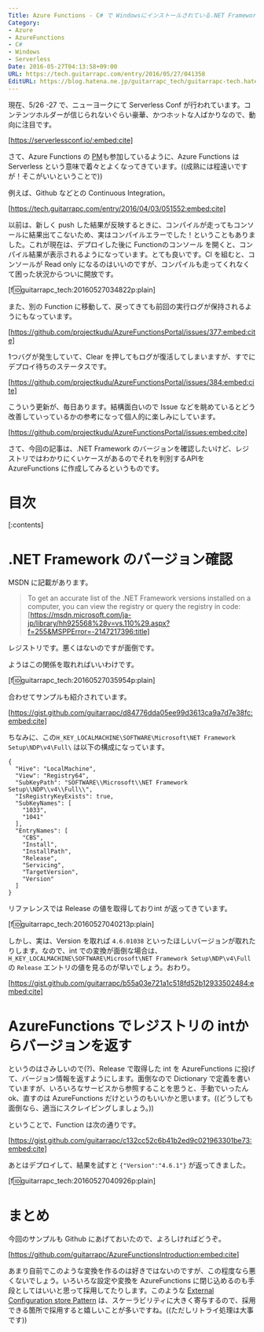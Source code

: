 ```yaml
---
Title: Azure Functions - C# で Windowsにインストールされている.NET Framework のレジストリバージョンを適切に返してみよう
Category:
- Azure
- AzureFunctions
- C#
- Windows
- Serverless
Date: 2016-05-27T04:13:58+09:00
URL: https://tech.guitarrapc.com/entry/2016/05/27/041358
EditURL: https://blog.hatena.ne.jp/guitarrapc_tech/guitarrapc-tech.hatenablog.com/atom/entry/6653812171398359069
---
```


現在、5/26 -27 で、ニューヨークにて Serverless Conf が行われています。コンテンツホルダーが信じられないぐらい豪華、かつホットな人ばかりなので、動向に注目です。

[https://serverlessconf.io/:embed:cite]

さて、Azure Functions の [PM](https://twitter.com/crandycodes)も参加しているように、Azure Functions はServerless という意味で着々とよくなってきています。((成熟には程遠いですが！そこがいいということで))

例えば、Github などとの Continuous Integration。

[https://tech.guitarrapc.com/entry/2016/04/03/051552:embed:cite]

以前は、新しく push した結果が反映するときに、コンパイルが走ってもコンソールに結果出てこないため、実はコンパイルエラーでした！ということもありました。これが現在は、デプロイした後に Functionのコンソール を開くと、コンパイル結果が表示されるようになっています。とても良いです。CI を組むと、コンソールが Read only になるのはいいのですが、コンパイルも走ってくれなくて困った状況からついに開放です。

[f:id:guitarrapc_tech:20160527034822p:plain]

また、別の Function に移動して、戻ってきても前回の実行ログが保持されるようにもなっています。

[https://github.com/projectkudu/AzureFunctionsPortal/issues/377:embed:cite]

1つバグが発生していて、Clear を押してもログが復活してしまいますが、すでにデプロイ待ちのステータスです。

[https://github.com/projectkudu/AzureFunctionsPortal/issues/384:embed:cite]

こういう更新が、毎日あります。結構面白いので Issue などを眺めているとどう改善していっているかの参考になって個人的に楽しみにしています。

[https://github.com/projectkudu/AzureFunctionsPortal/issues:embed:cite]

さて、今回の記事は、.NET Framework のバージョンを確認したいけど、レジストリではわかりにくいケースがあるのでそれを判別するAPIを AzureFunctions に作成してみるというものです。

# 目次

[:contents]

# .NET Framework のバージョン確認

MSDN に記載があります。

> To get an accurate list of the .NET Framework versions installed on a computer, you can view the registry or query the registry in code:
> [https://msdn.microsoft.com/ja-jp/library/hh925568%28v=vs.110%29.aspx?f=255&MSPPError=-2147217396:title]

レジストリです。悪くはないのですが面倒です。

ようはこの関係を取れればいいわけです。

[f:id:guitarrapc_tech:20160527035954p:plain]

合わせてサンプルも紹介されています。

[https://gist.github.com/guitarrapc/d84776dda05ee99d3613ca9a7d7e38fc:embed:cite]

ちなみに、この```H_KEY_LOCALMACHINE\SOFTWARE\Microsoft\NET Framework Setup\NDP\v4\Full\``` は以下の構成になっています。


```
{
  "Hive": "LocalMachine",
  "View": "Registry64",
  "SubKeyPath": "SOFTWARE\\Microsoft\\NET Framework Setup\\NDP\\v4\\Full\\",
  "IsRegistryKeyExists": true,
  "SubKeyNames": [
    "1033",
    "1041"
  ],
  "EntryNames": [
    "CBS",
    "Install",
    "InstallPath",
    "Release",
    "Servicing",
    "TargetVersion",
    "Version"
  ]
}
```

リファレンスでは Release の値を取得しておりint が返ってきています。

[f:id:guitarrapc_tech:20160527040213p:plain]

しかし、実は、Version を取れば ```4.6.01038``` といったほしいバージョンが取れたりします。なので、int での変換が面倒な場合は、```H_KEY_LOCALMACHINE\SOFTWARE\Microsoft\NET Framework Setup\NDP\v4\Full```の ```Release``` エントリの値を見るのが早いでしょう。おわり。

[https://gist.github.com/guitarrapc/b55a03e721a1c518fd52b12933502484:embed:cite]

# AzureFunctions でレジストリの intからバージョンを返す

というのはさみしいので(?)、Release で取得した int を AzureFunctions に投げて、バージョン情報を返すようにします。面倒なので Dictionary で定義を書いていますが、いろいろなサービスから参照することを思うと、手動でいったんok、直すのは AzureFunctions だけというのもいいかと思います。((どうしても面倒なら、適当にスクレイピングしましょう。))

ということで、Function は次の通りです。

[https://gist.github.com/guitarrapc/c132cc52c6b41b2ed9c021963301be73:embed:cite]

あとはデプロイして、結果を試すと ```{"Version":"4.6.1"}``` が返ってきました。

[f:id:guitarrapc_tech:20160527040926p:plain]

# まとめ

今回のサンプルも Github にあげておいたので、よろしければどうぞ。

[https://github.com/guitarrapc/AzureFunctionsIntroduction:embed:cite]

あまり自前でこのような変換を作るのは好きではないのですが、この程度なら悪くないでしょう。いろいろな設定や変換を AzureFunctions に閉じ込めるのも手段としてはいいと思って採用してたりします。このような [External Configuration store Pattern](https://msdn.microsoft.com/ja-jp/library/dn589803.aspx) は、スケーラビリティに大きく寄与するので、採用できる箇所で採用すると嬉しいことが多いですね。((ただしリトライ処理は大事です))

